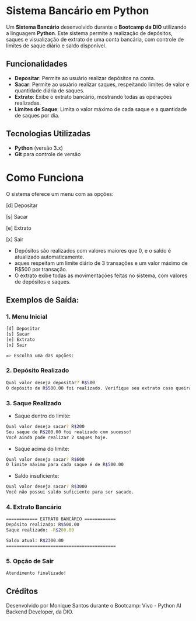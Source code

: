# Sistema Bancário em Python

Um **Sistema Bancário** desenvolvido durante o **Bootcamp da DIO** utilizando a linguagem **Python**. Este sistema permite a realização de depósitos, saques e visualização de extrato de uma conta bancária, com controle de limites de saque diário e saldo disponível.

## Funcionalidades

- **Depositar**: Permite ao usuário realizar depósitos na conta.
- **Sacar**: Permite ao usuário realizar saques, respeitando limites de valor e quantidade diária de saques.
- **Extrato**: Exibe o extrato bancário, mostrando todas as operações realizadas.
- **Limites de Saque**: Limita o valor máximo de cada saque e a quantidade de saques por dia.

## Tecnologias Utilizadas

- **Python** (versão 3.x)
- **Git** para controle de versão


# Como Funciona

O sistema oferece um menu com as opções:

[d] Depositar

[s] Sacar

[e] Extrato

[x] Sair

- Depósitos são realizados com valores maiores que 0, e o saldo é atualizado automaticamente.
- aques respeitam um limite diário de 3 transações e um valor máximo de R$500 por transação.
- O extrato exibe todas as movimentações feitas no sistema, com valores de depósitos e saques.


## Exemplos de Saída:

### 1. Menu Inicial

```sh
[d] Depositar
[s] Sacar
[e] Extrato
[x] Sair

=> Escolha uma das opções:
```
### 2. Depósito Realizado

```sh
Qual valor deseja depositar? R$500
O depósito de R$500.00 foi realizado. Verifique seu extrato caso queira confirmar o valor em conta.
```

### 3. Saque Realizado

- Saque dentro do limite:

```sh
Qual valor deseja sacar? R$200
Seu saque de R$200.00 foi realizado com sucesso!
Você ainda pode realizar 2 saques hoje.
```

- Saque acima do limite:

```sh
Qual valor deseja sacar? R$600
O limite máximo para cada saque é de R$500.00
```

- Saldo insuficiente:

```sh
Qual valor deseja sacar? R$3000
Você não possui saldo suficiente para ser sacado.
```

### 4. Extrato Bancário

```sh
============ EXTRATO BANCÁRIO ============
Depósito realizado: R$500.00
Saque realizado: -R$200.00

Saldo atual: R$2300.00
==========================================
```

### 5. Opção de Sair

```sh
Atendimento finalizado!
```

## Créditos
Desenvolvido por Monique Santos durante o Bootcamp: Vivo - Python AI Backend Developer, da DIO.
